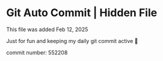 # Git Auto Commit | Hidden File

This file was added Feb 12, 2025

Just for fun and keeping my daily git commit active 🤪

commit number: 552208
